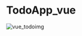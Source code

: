# TodoApp_vue                           
![vue_todoimg](https://github.com/Sreekumar-9677/TodoApp_vue/assets/142207186/720add0a-f1df-446b-a3f9-7481138aa974)
